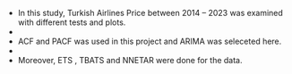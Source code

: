 - In this study, Turkish Airlines Price between 2014 – 2023 was examined with different tests and plots.
- 
- ACF and PACF was used in this project and ARIMA was seleceted here.
- 
- Moreover, ETS , TBATS and NNETAR were done for the data.
